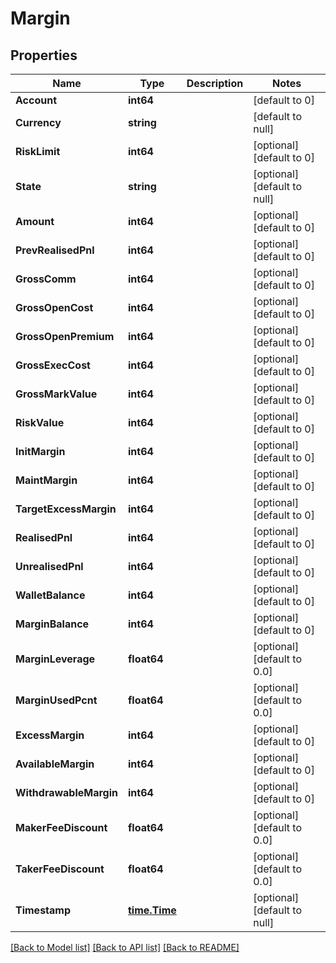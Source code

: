 # Margin

## Properties
Name | Type | Description | Notes
------------ | ------------- | ------------- | -------------
**Account** | **int64** |  | [default to 0]
**Currency** | **string** |  | [default to null]
**RiskLimit** | **int64** |  | [optional] [default to 0]
**State** | **string** |  | [optional] [default to null]
**Amount** | **int64** |  | [optional] [default to 0]
**PrevRealisedPnl** | **int64** |  | [optional] [default to 0]
**GrossComm** | **int64** |  | [optional] [default to 0]
**GrossOpenCost** | **int64** |  | [optional] [default to 0]
**GrossOpenPremium** | **int64** |  | [optional] [default to 0]
**GrossExecCost** | **int64** |  | [optional] [default to 0]
**GrossMarkValue** | **int64** |  | [optional] [default to 0]
**RiskValue** | **int64** |  | [optional] [default to 0]
**InitMargin** | **int64** |  | [optional] [default to 0]
**MaintMargin** | **int64** |  | [optional] [default to 0]
**TargetExcessMargin** | **int64** |  | [optional] [default to 0]
**RealisedPnl** | **int64** |  | [optional] [default to 0]
**UnrealisedPnl** | **int64** |  | [optional] [default to 0]
**WalletBalance** | **int64** |  | [optional] [default to 0]
**MarginBalance** | **int64** |  | [optional] [default to 0]
**MarginLeverage** | **float64** |  | [optional] [default to 0.0]
**MarginUsedPcnt** | **float64** |  | [optional] [default to 0.0]
**ExcessMargin** | **int64** |  | [optional] [default to 0]
**AvailableMargin** | **int64** |  | [optional] [default to 0]
**WithdrawableMargin** | **int64** |  | [optional] [default to 0]
**MakerFeeDiscount** | **float64** |  | [optional] [default to 0.0]
**TakerFeeDiscount** | **float64** |  | [optional] [default to 0.0]
**Timestamp** | [**time.Time**](time.Time.md) |  | [optional] [default to null]

[[Back to Model list]](../README.md#documentation-for-models) [[Back to API list]](../README.md#documentation-for-api-endpoints) [[Back to README]](../README.md)


